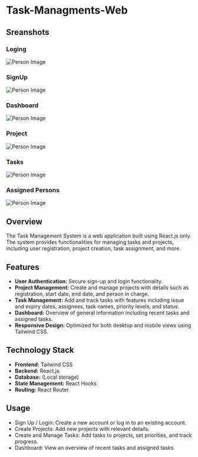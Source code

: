 # Task-Managments-Web

## Sreanshots

### Loging
![Person Image](https://github.com/muthasirMohamet/Task-Managments-Web/blob/main/login.png)
### SignUp
![Person Image](https://github.com/muthasirMohamet/Task-Managments-Web/blob/main/signup.png)
### Dashboard
![Person Image](https://github.com/muthasirMohamet/Task-Managments-Web/blob/main/dasboard.png)
### Project
![Person Image](https://github.com/muthasirMohamet/Task-Managments-Web/blob/main/project.png)
### Tasks
![Person Image](https://github.com/muthasirMohamet/Task-Managments-Web/blob/main/task.png)
### Assigned Persons
![Person Image](https://github.com/muthasirMohamet/Task-Managments-Web/blob/main/person.png)


## Overview

The Task Management System is a web application built using React.js only. The system provides functionalities for managing tasks and projects, including user registration, project creation, task assignment, and more.

## Features

- **User Authentication:** Secure sign-up and login functionality.
- **Project Management:** Create and manage projects with details such as registration, start date, end date, and person in charge.
- **Task Management:** Add and track tasks with features including issue and expiry dates, assignees, task names, priority levels, and status.
- **Dashboard:** Overview of general information including recent tasks and assigned tasks.
- **Responsive Design:** Optimized for both desktop and mobile views using Tailwind CSS.

## Technology Stack

- **Frontend:** Tailwind CSS
- **Backend:** React.js
- **Database:** (Local storage)
- **State Management:** React Hooks
- **Routing:** React Router

## Usage

- Sign Up / Login: Create a new account or log in to an existing account.
- Create Projects: Add new projects with relevant details.
- Create and Manage Tasks: Add tasks to projects, set priorities, and track progress.
- Dashboard: View an overview of recent tasks and assigned tasks.
